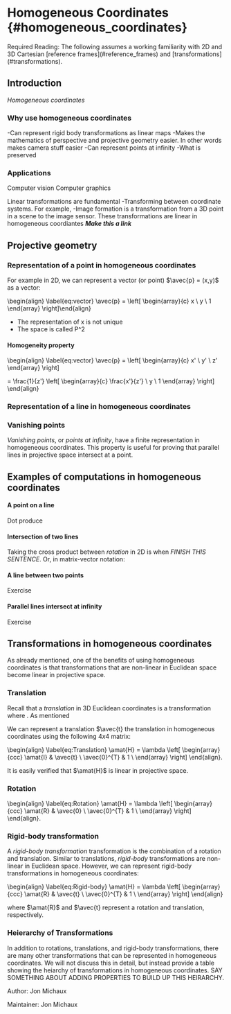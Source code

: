 # Homogeneous Coordinates {#homogeneous_coordinates}

<div class="check" markdown="1">
Required Reading: The following assumes a working familiarity with 2D and 3D Cartesian [reference frames](#reference_frames) and [transformations](#transformations).
</div>


## Introduction

_Homogeneous coordinates_

### Why use homogeneous coordinates

-Can represent rigid body transformations as linear maps
-Makes the mathematics of perspective and projective geometry easier. In other words makes camera stuff easier
-Can represent points at infinity
-What is preserved

### Applications
Computer vision
Computer graphics

Linear transformations are fundamental
-Transforming between coordinate systems.  For example,
-Image formation is a transformation from a 3D point in a scene to the image sensor.  These transformations are linear in homogeneous coordiantes ***Make this a link***

## Projective geometry

### Representation of a point in homogeneous coordinates

For example in 2D, we can represent a vector (or point) $\avec{p} = (x,y)$ as a vector:

\begin{align} \label{eq:vector}
\avec{p} = \left[ \begin{array}{c} x \\ y \\ 1 \end{array} \right]\end{align}

- The representation of x is not unique
- The space is called P^2

#### Homogeneity property
\begin{align} \label{eq:vector}
\avec{p} = \left[ \begin{array}{c} x' \\ y' \\ z' \end{array} \right]

= \frac{1}{z'} \left[ \begin{array}{c} \frac{x'}{z'} \\ y \\ 1 \end{array} \right]
\end{align}

### Representation of a line in homogeneous coordinates


### Vanishing points

_Vanishing points_, or _points at infinity_, have a finite representation in homogeneous coordinates. This property is useful for proving that parallel lines in projective space intersect at a point.


## Examples of computations in homogeneous coordinates

#### A point on a line

Dot produce

#### Intersection of two lines

Taking the cross product between
_rotation_ in 2D is when *FINISH THIS SENTENCE*. Or, in matrix-vector notation:

#### A line between two points

Exercise

#### Parallel lines intersect at infinity

Exercise


## Transformations in homogeneous coordinates

As already mentioned, one of the benefits of using homogeneous coordinates is that transformations that are non-linear in Euclidean space become linear in projective space.

### Translation

Recall that a _translation_ in 3D Euclidean coordinates is a transformation where . As mentioned  

We can represent a translation $\avec{t} the translation in homogeneous coordinates using the following $4x4$ matrix:


\begin{align} \label{eq:Translation}
\amat{H} = \lambda \left[  \begin{array}{ccc}
\amat{I}       & \avec{t}  \\
\avec{0}^{T}   &  1        \\
\end{array} \right]
\end{align}.

It is easily verified that $\amat{H}$ is linear in projective space.

### Rotation


\begin{align} \label{eq:Rotation}
\amat{H} = \lambda \left[  \begin{array}{ccc}
\amat{R}       & \avec{0}  \\
\avec{0}^{T}   &  1        \\
\end{array} \right]
\end{align}.


### Rigid-body transformation

A _rigid-body transformation_ transformation is the combination of a rotation and translation. Similar to translations, _rigid-body_ transformations are non-linear in Euclidean space. However, we can represent rigid-body transformations in homogeneous coordinates:


\begin{align} \label{eq:Rigid-body}
\amat{H}  = \lambda \left[  \begin{array}{ccc}
\amat{R}       & \avec{t}  \\
\avec{0}^{T}   &  1        \\
\end{array} \right]
\end{align}

where $\amat{R}$ and $\avec{t} represent a rotation and translation, respectively.

### Heierarchy of Transformations

In addition to rotations, translations, and rigid-body transformations, there are many other transformations that can be represented in homogeneous coordinates. We will not discuss this in detail, but instead provide a table showing the heiarchy of transformations in homogeneous coordinates.  SAY SOMETHING ABOUT ADDING PROPERTIES TO BUILD UP THIS HEIRARCHY.

Author: Jon Michaux

Maintainer: Jon Michaux
